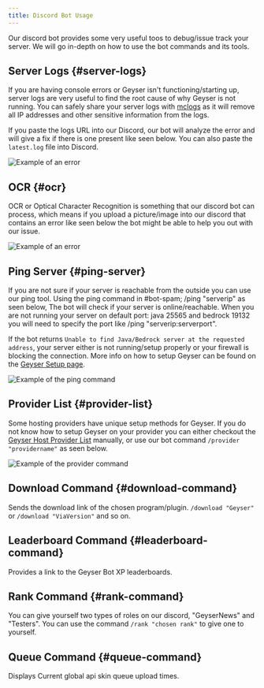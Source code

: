 ```yaml
---
title: Discord Bot Usage
---
```


Our discord bot provides some very useful toos to debug/issue track your server. We will go in-depth on how to use the bot commands and its tools.

## Server Logs {#server-logs}

If you are having console errors or Geyser isn't functioning/starting up, server logs are very useful to find the root cause of why Geyser is not running. You can safely share your server logs with [mclogs](https://mclo.gs) as it will remove all IP addresses and other sensitive information from the logs. 

If you paste the logs URL into our Discord, our bot will analyze the error and will give a fix if there is one present like seen below. You can also paste the `latest.log` file into Discord.

![Example of an error](/img/wiki/discord-bot/logs.png)

## OCR {#ocr}

OCR or Optical Character Recognition is something that our discord bot can process, which means if you upload a picture/image into our discord that contains an error like seen below the bot might be able to help you out with our issue.

![Example of an error](/img/wiki/discord-bot/ocr.png)

## Ping Server {#ping-server}

If you are not sure if your server is reachable from the outside you can use our ping tool. Using the ping command in #bot-spam; /ping "serverip" as seen below, The bot will check if your server is online/reachable. When you are not running your server on default port: java 25565 and bedrock 19132 you will need to specify the port like /ping "serverip:serverport".

If the bot returns `Unable to find Java/Bedrock server at the requested address`, your server either is not running/setup properly or your firewall is blocking the connection. More info on how to setup Geyser can be found on the [Geyser Setup page](/geyser/setup/).

![Example of the ping command](/img/wiki/discord-bot/ping.png)

## Provider List {#provider-list}

Some hosting providers have unique setup methods for Geyser. If you do not know how to setup Geyser on your provider you can either checkout the [Geyser Host Provider List](/geyser/supported-hosting-providers/) manually, or use our bot command `/provider "providername"` as seen below.

![Example of the provider command](/img/wiki/discord-bot/provider.png)

## Download Command {#download-command}

Sends the download link of the chosen program/plugin. `/download "Geyser"` or `/download "ViaVersion"` and so on.

## Leaderboard Command {#leaderboard-command}

Provides a link to the Geyser Bot XP leaderboards.

## Rank Command {#rank-command}

You can give yourself two types of roles on our discord, "GeyserNews" and "Testers". You can use the command `/rank "chosen rank"` to give one to yourself.

## Queue Command {#queue-command}

Displays Current global api skin queue upload times.


